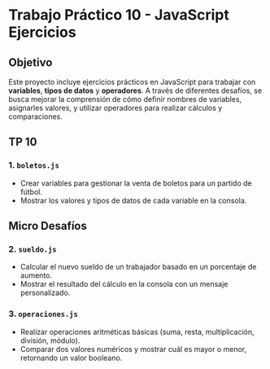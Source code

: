 # Trabajo Práctico 10 - JavaScript Ejercicios

## Objetivo
Este proyecto incluye ejercicios prácticos en JavaScript para trabajar con **variables**, **tipos de datos** y **operadores**. A través de diferentes desafíos, se busca mejorar la comprensión de cómo definir nombres de variables, asignarles valores, y utilizar operadores para realizar cálculos y comparaciones.

## TP 10

### 1. `boletos.js`
- Crear variables para gestionar la venta de boletos para un partido de fútbol.
- Mostrar los valores y tipos de datos de cada variable en la consola.

## Micro Desafíos

### 2. `sueldo.js`
- Calcular el nuevo sueldo de un trabajador basado en un porcentaje de aumento.
- Mostrar el resultado del cálculo en la consola con un mensaje personalizado.

### 3. `operaciones.js`
- Realizar operaciones aritméticas básicas (suma, resta, multiplicación, división, módulo).
- Comparar dos valores numéricos y mostrar cuál es mayor o menor, retornando un valor booleano.
